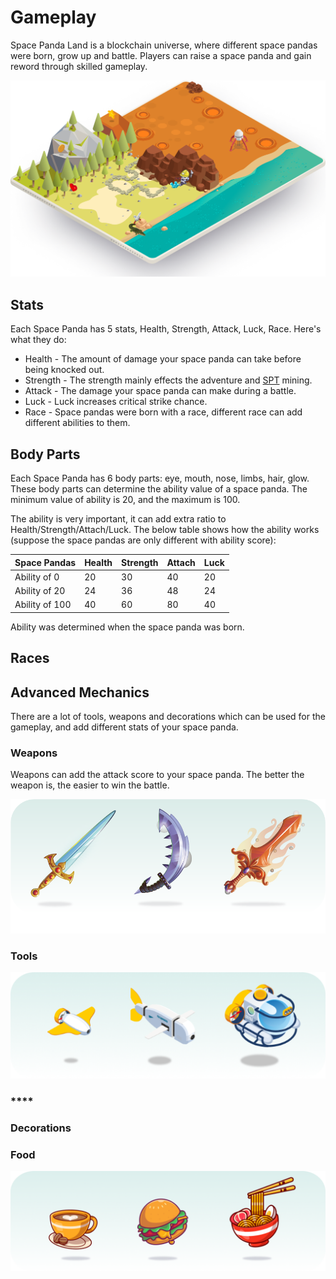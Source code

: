 # Gameplay

Space Panda Land is a blockchain universe, where different space pandas were born, grow up and battle. Players can raise a space panda and gain reword through skilled gameplay.

![Adventure &amp; Battling](../.gitbook/assets/play.png)

## Stats

Each Space Panda has 5 stats, Health, Strength, Attack, Luck, Race. Here's what they do:

* Health - The amount of damage your space panda can take before being knocked out.
* Strength - The strength mainly effects the adventure and [SPT](https://docs.pandas.land/economic/spt-token) mining.
* Attack - The damage your space panda can make during a battle.
* Luck - Luck increases critical strike chance.
* Race - Space pandas were born with a race, different race can add different abilities to them.

## Body Parts

Each Space Panda has 6 body parts: eye, mouth, nose, limbs, hair, glow. These body parts can determine the ability value of a space panda. The minimum value of ability is 20, and the maximum is 100.

The ability is very important, it can add extra ratio to Health/Strength/Attach/Luck. The below table shows how the ability works \(suppose the space pandas are only different with ability score\):

| Space Pandas | Health | Strength | Attach | Luck |
| :--- | :--- | :--- | :--- | :--- |
| Ability of 0 | 20 | 30 | 40 | 20 |
| Ability of 20 | 24 | 36 | 48 | 24 |
| Ability of 100 | 40 | 60 | 80 | 40 |

Ability was determined when the space panda was born.

## Races

## **Advanced Mechanics**

There are a lot of tools, weapons and decorations which can be used for the gameplay, and add different stats of your space panda. 

### **Weapons**

Weapons can add the attack score to your space panda. The better the weapon is, the easier to win the battle.

![Weapons](../.gitbook/assets/weapons.png)

### **Tools**

![Transportations](../.gitbook/assets/tools.png)

### \*\*\*\*

### **Decorations**

### **Food**

![Foods](../.gitbook/assets/foods.png)

